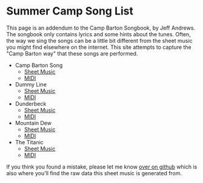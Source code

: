 # Summer Camp Song List

This page is an addendum to the Camp Barton Songbook, by Jeff Andrews.  The
songbook only contains lyrics and some hints about the tunes.  Often, the way
we sing the songs can be a little bit different from the sheet music you might
find elsewhere on the internet.  This site attempts to capture the "Camp Barton
way" that these songs are performed.

* Camp Barton Song
    * [Sheet Music](./camp_barton_song.png)
    * [MIDI](./camp_barton_song.midi)
* Dummy Line
    * [Sheet Music](./dummy_line.png)
    * [MIDI](./dummy_line.midi)
* Dunderbeck
    * [Sheet Music](./dunderbeck.png)
    * [MIDI](./dunderbeck.midi)
* Mountain Dew
    * [Sheet Music](./mountain_dew.png)
    * [MIDI](./mountain_dew.midi)
* The Titanic
    * [Sheet Music](./the_titanic.png)
    * [MIDI](./the_titanic.midi)

If you think you found a mistake, please let me know
[over on github](https://github.com/pbaughman/songbook) which is also where
you'll find the raw data this sheet music is generated from.
